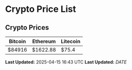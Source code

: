 # Crypto Price List

## Crypto Prices
| Bitcoin | Ethereum | Litecoin |
| ------- | -------- | -------- |
| $84916 | $1622.88 | $75.4 |
**Last Updated:** 2025-04-15 16:43 UTC
**Last Updated:** $DATE$
